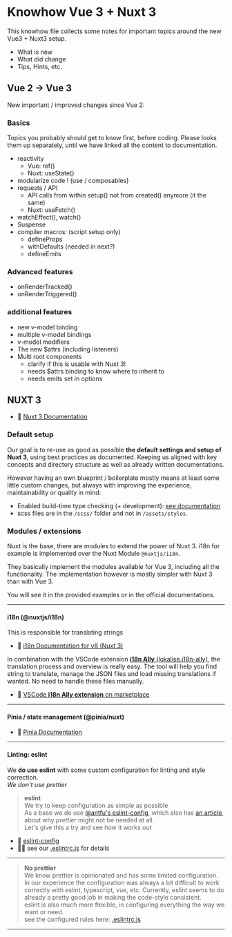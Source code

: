 # Knowhow Vue 3 + Nuxt 3

This knowhow file collects some notes for important topics around the new Vue3 + Nuxt3 setup.
* What is new
* What did change
* Tips, Hints, etc.

## Vue 2 -> Vue 3

New important / improved changes since Vue 2:

### Basics

Topics you probably should get to know first, before coding.
Please looks them up separately, until we have linked all the content to documentation.

* reactivity
  * Vue: ref()
  * Nuxt: useState()
* modularize code ! (use / composables)
* requests / API
  * API calls from within setup() not from created() anymore (it the same)
  * Nuxt: useFetch()
* watchEffect(), watch()
* Suspense
* compiler macros: (script setup only)
  * defineProps
  * withDefaults (needed in next?)
  * defineEmits

### Advanced features

* onRenderTracked()
* onRenderTriggered()

### additional features

* new v-model binding
* multiple v-model bindings
* v-model modifiers
* The new $attrs (including listeners)
* Multi root components
  * clarify if this is usable with Nuxt 3!
  * needs $attrs binding to know where to inherit to
  * needs emits set in options

## NUXT 3

* 📘 [Nuxt 3 Documentation](https://nuxt.com/docs)

### Default setup

Our goal is to re-use as good as possible **the default settings and setup of Nuxt 3**, using best practices as documented. Keeping us aligned with key concepts and directory structure as well as already written documentations.

However having an own blueprint / boilerplate mostly means at least some little custom changes, but always with improving the experience, maintainability or quality in mind:

* Enabled build-time type checking (+ development): [see documentation](https://nuxt.com/docs/api/configuration/nuxt-config#typecheck)
* scss files are in the `/scss/` folder and not in `/assets/styles`.

### Modules / extensions

Nuxt is the base, there are modules to extend the power of Nuxt 3.
i18n for example is implemented over the Nuxt Module `@nuxtjs/i18n`.

They basically implement the modules available for Vue 3, including all the functionality.
The implementation however is mostly simpler with Nuxt 3 than with Vue 3.

You will see it in the provided examples or in the official documentations.

----

#### **i18n** (@nuxtjs/i18n)

This is responsible for translating strings

* 📘 [i18n Documentation for v8 (Nuxt 3)](https://v8.i18n.nuxtjs.org/)

In combination with the VSCode extension [**i18n Ally** (lokalise.i18n-ally)](https://marketplace.visualstudio.com/items?itemName=Lokalise.i18n-ally), the translation process and overview is really easy.
The tool will help you find string to translate, manage the JSON files and load missing translations if wanted. No need to handle these files manually.

* 🔗 [VSCode **i18n Ally extension** on marketplace](https://marketplace.visualstudio.com/items?itemName=Lokalise.i18n-ally)

----

#### **Pinia / state management** (@pinia/nuxt)

* 📘 [Pinia Documentation](https://pinia.vuejs.org/)

----

#### **Linting: eslint**

We **do use eslint** with some custom configuration for linting and style correction.  
*We don't use prettier*

> **eslint**  
> We try to keep configuration as simple as possible  
> As a base we do use [@antfu's eslint-config](https://github.com/antfu/eslint-config), which also has [an article](https://antfu.me/posts/why-not-prettier),  about why *prettier* might not be needed at all.  
> Let's give this a try and see how it works out

* 📘 [eslint-config](https://github.com/antfu/eslint-config)
* 👨‍💻 see our [.eslintrc.js](.eslintrc.js) for details

----

> **No prettier**  
> We know prettier is opinionated and has some limited configuration.
> In our experience the configuration was always a bit difficult to work correctly with eslint, typescript, vue, etc.
> Currently, eslint seems to do already a pretty good job in making the code-style consistent.  
> eslint is also much more flexible, in configuring everything the way we want or need.  
> see the configured rules here: [.eslintrc.js](.eslintrc.js)

----
